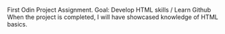 First Odin Project Assignment. 
Goal: Develop HTML skills / Learn Github
When the project is completed, I will have showcased knowledge of HTML basics.